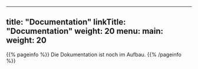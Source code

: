 
---
title: "Documentation"
linkTitle: "Documentation"
weight: 20
menu:
  main:
    weight: 20
---

{{% pageinfo %}}
Die Dokumentation ist noch im Aufbau.
{{% /pageinfo %}}